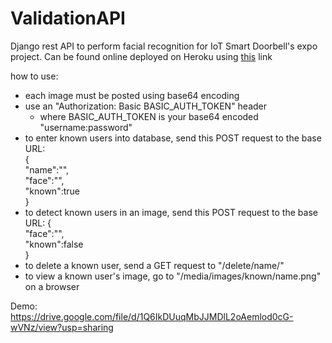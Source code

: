 # ValidationAPI

Django rest API to perform facial recognition for IoT Smart Doorbell's expo project. Can be found online deployed on Heroku using <a href="https://validation--api.herokuapp.com/">this</a> link

how to use:

- each image must be posted using base64 encoding
- use an "Authorization: Basic BASIC_AUTH_TOKEN" header
  - where BASIC_AUTH_TOKEN is your base64 encoded "username:password"
- to enter known users into database, send this POST request to the base URL:  
  {  
   "name":"",  
   "face":"",  
   "known":true  
  }
- to detect known users in an image, send this POST request to the base URL:
  {  
   "face":"",  
   "known":false  
  }
- to delete a known user, send a GET request to "/delete/name/"
- to view a known user's image, go to "/media/images/known/name.png" on a browser

Demo:  
https://drive.google.com/file/d/1Q6IkDUuqMbJJMDlL2oAemlod0cG-wVNz/view?usp=sharing
